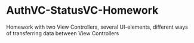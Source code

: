 # AuthVC-StatusVC-Homework
Homework with two View Controllers, several UI-elements, different ways of transferring data between View Controllers
